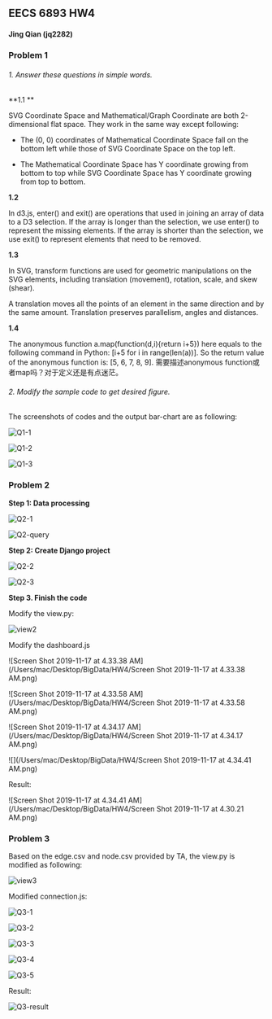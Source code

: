 

## EECS 6893 HW4

#### Jing Qian (jq2282)

### Problem 1

###### 1. Answer these questions in simple words.

**1.1 ** 

SVG Coordinate Space and Mathematical/Graph Coordinate are both 2-dimensional flat space. They work in the same way except following:

* The (0, 0) coordinates of Mathematical Coordinate Space fall on the bottom left while those of SVG Coordinate Space on the top left.

* The Mathematical Coordinate Space has Y coordinate growing from bottom to top while SVG Coordinate Space has Y coordinate growing from top to bottom. 

  

**1.2**

In d3.js, enter() and exit() are operations that used in joining an array of data to a D3 selection. If the array is longer than the selection, we use enter() to represent the missing elements. If the array is shorter than the selection, we use exit() to represent elements that need to be removed.



**1.3**

In SVG, transform functions are used for geometric manipulations on the SVG elements, including translation (movement), rotation, scale, and skew (shear). 

A translation moves all the points of an element in the same direction and by the same amount. Translation preserves parallelism, angles and distances.



**1.4**

The anonymous function a.map(function(d,i){return i+5}) here equals to the following command in Python: [i+5 for i in range(len(a))]. So the return value of the anonymous function is: [5, 6, 7, 8, 9]. 需要描述anonymous function或者map吗？对于定义还是有点迷茫。



###### 2. Modify the sample code to get desired figure.

The screenshots of codes and the output bar-chart are as following:

![Q1-1](/Users/mac/Desktop/BigData/HW4/Q1-1.png)

![Q1-2](/Users/mac/Desktop/BigData/HW4/Q1-2.png)

![Q1-3](/Users/mac/Desktop/BigData/HW4/Q1-3.png)



### Problem 2

**Step 1: Data processing**

![Q2-1](/Users/mac/Desktop/BigData/HW4/Q2-1.png)

![Q2-query](/Users/mac/Desktop/BigData/HW4/Q2-query.png)



**Step 2: Create Django project**

![Q2-2](/Users/mac/Desktop/BigData/HW4/Q2-2.png)

![Q2-3](/Users/mac/Desktop/BigData/HW4/Q2-3.png)



**Step 3. Finish the code**

Modify the view.py:

![view2](/Users/mac/Desktop/BigData/HW4/view2.png)



Modify the dashboard.js

![Screen Shot 2019-11-17 at 4.33.38 AM](/Users/mac/Desktop/BigData/HW4/Screen Shot 2019-11-17 at 4.33.38 AM.png)

![Screen Shot 2019-11-17 at 4.33.58 AM](/Users/mac/Desktop/BigData/HW4/Screen Shot 2019-11-17 at 4.33.58 AM.png)

![Screen Shot 2019-11-17 at 4.34.17 AM](/Users/mac/Desktop/BigData/HW4/Screen Shot 2019-11-17 at 4.34.17 AM.png)

![](/Users/mac/Desktop/BigData/HW4/Screen Shot 2019-11-17 at 4.34.41 AM.png)

Result:

![Screen Shot 2019-11-17 at 4.34.41 AM](/Users/mac/Desktop/BigData/HW4/Screen Shot 2019-11-17 at 4.30.21 AM.png)



### Problem 3

Based on the edge.csv and node.csv provided by TA, the view.py is modified as following:

![view3](/Users/mac/Desktop/BigData/HW4/view3.png)

Modified connection.js:

![Q3-1](/Users/mac/Desktop/BigData/HW4/Q3-1.png)

![Q3-2](/Users/mac/Desktop/BigData/HW4/Q3-2.png)

![Q3-3](/Users/mac/Desktop/BigData/HW4/Q3-3.png)

![Q3-4](/Users/mac/Desktop/BigData/HW4/Q3-4.png)

![Q3-5](/Users/mac/Desktop/BigData/HW4/Q3-5.png)

Result:

![Q3-result](/Users/mac/Desktop/BigData/HW4/Q3-result.png)
